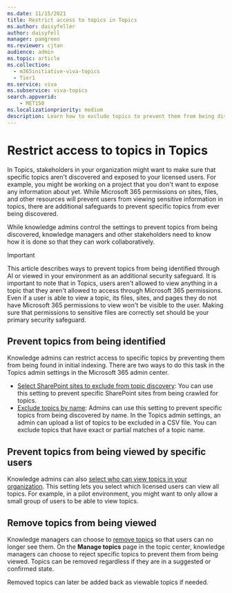 ```yaml
---
ms.date: 11/15/2021
title: Restrict access to topics in Topics
ms.author: daisyfeller
author: daisyfell
manager: pamgreen
ms.reviewer: cjtan
audience: admin
ms.topic: article
ms.collection:
  - m365initiative-viva-topics
  - Tier1
ms.service: viva 
ms.subservice: viva-topics 
search.appverid:
    - MET150  
ms.localizationpriority: medium
description: Learn how to exclude topics to prevent them from being discovered in Topics.
---
```


# Restrict access to topics in Topics

In Topics, stakeholders in your organization might want to make sure that specific topics aren't discovered and exposed to your licensed users. For example, you might be working on a project that you don't want to expose any information about yet. While Microsoft 365 permissions on sites, files, and other resources will prevent users from viewing sensitive information in topics, there are additional safeguards to prevent specific topics from ever being discovered.

While knowledge admins control the settings to prevent topics from being discovered, knowledge managers and other stakeholders need to know how it is done so that they can work collaboratively.

> [!IMPORTANT]
> This article describes ways to prevent topics from being identified through AI or viewed in your environment as an additional security safeguard. It is important to note that in Topics, users aren't allowed to view anything in a topic that they aren't allowed to access through Microsoft 365 permissions. Even if a user is able to view a topic, its files, sites, and pages they do not have Microsoft 365 permissions to view won't be visible to the user. Making sure that permissions to sensitive files are correctly set should be your primary security safeguard.

## Prevent topics from being identified

Knowledge admins can restrict access to specific topics by preventing them from being found in initial indexing. There are two ways to do this task in the Topics admin settings in the Microsoft 365 admin center.

- [Select SharePoint sites to exclude from topic discovery](./topic-experiences-discovery.md#select-sharepoint-topic-sources): You can use this setting to prevent specific SharePoint sites from being crawled for topics.
- [Exclude topics by name](./topic-experiences-discovery.md#exclude-topics-by-name): Admins can use this setting to prevent specific topics from being discovered by name. In the Topics admin settings, an admin can upload a list of topics to be excluded in a CSV file. You can exclude topics that have exact or partial matches of a topic name.

## Prevent topics from being viewed by specific users

Knowledge admins can also [select who can view topics in your organization](./topic-experiences-knowledge-rules.md). This setting lets you select which licensed users can view all topics. For example, in a pilot environment, you might want to only allow a small group of users to be able to view topics.

## Remove topics from being viewed

Knowledge managers can choose to [remove topics](./manage-topics.md) so that users can no longer see them. On the **Manage topics** page in the topic center, knowledge managers can choose to reject specific topics to prevent them from being viewed. Topics can be removed regardless if they are in a suggested or confirmed state.

Removed topics can later be added back as viewable topics if needed.
